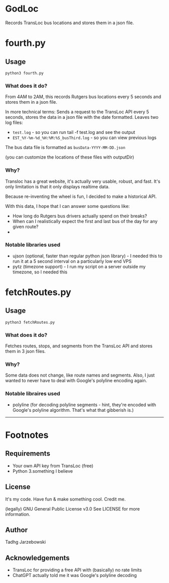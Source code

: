 # GodLoc
Records TransLoc bus locations and stores them in a json file.

# fourth.py
## Usage 

```python3 fourth.py```

### What does it do?

From 4AM to 2AM, this records Rutgers bus locations every 5 seconds and stores them in a json file.

In more technical terms:
Sends a request to the TransLoc API every 5 seconds, stores the data in a json file with the date formatted. Leaves two log files:
* `test.log` - so you can run tail -f test.log and see the output
* `EST_%Y-%m-%d_%H:%M:%S_busThird.log` - so you can view previous logs

The bus data file is formatted as `busData-YYYY-MM-DD.json`

(you can customize the locations of these files with outputDir)

### Why?

Transloc has a great website, it's actually very usable, robust, and fast. It's only limitation is that it only displays realtime data.

Because re-inventing the wheel is fun, I decided to make a historical API.

With this data, I hope that I can answer some questions like:
* How long do Rutgers bus drivers actually spend on their breaks?
* When can I realistically expect the first and last bus of the day for any given route?
* 



### Notable libraries used

* ujson (optional, faster than regular python json library) - I needed this to run it at a 5 second interval on a particularly low end VPS
* pytz (timezone support) - I run my script on a server outside my timezone, so I needed this

# fetchRoutes.py
## Usage

```python3 fetchRoutes.py```

### What does it do?

Fetches routes, stops, and segments from the TransLoc API and stores them in 3 json files.

### Why?

Some data does not change, like route names and segments. Also, I just wanted to never have to deal with Google's polyline encoding again. 


### Notable libraires used

* polyline (for decoding polyline segments - hint, they're encoded with Google's polyline algorithm. That's what that gibberish is.)

---

# Footnotes

## Requirements

* Your own API key from TransLoc (free)
* Python 3.something I believe

## License

It's my code. Have fun & make something cool. Credit me.

(legally)
GNU General Public License v3.0
See LICENSE for more information.

## Author

Tadhg Jarzebowski

## Acknowledgements

* TransLoc for providing a free API with (basically) no rate limits
* ChatGPT actually told me it was Google's polyline decoding